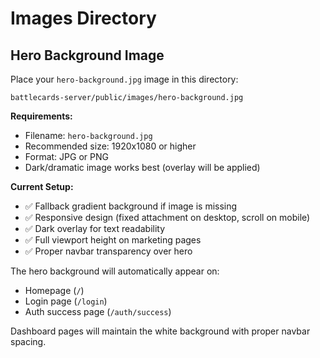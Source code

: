 # Images Directory

## Hero Background Image

Place your `hero-background.jpg` image in this directory:

```
battlecards-server/public/images/hero-background.jpg
```

**Requirements:**
- Filename: `hero-background.jpg`
- Recommended size: 1920x1080 or higher
- Format: JPG or PNG
- Dark/dramatic image works best (overlay will be applied)

**Current Setup:**
- ✅ Fallback gradient background if image is missing
- ✅ Responsive design (fixed attachment on desktop, scroll on mobile)
- ✅ Dark overlay for text readability
- ✅ Full viewport height on marketing pages
- ✅ Proper navbar transparency over hero

The hero background will automatically appear on:
- Homepage (`/`)
- Login page (`/login`) 
- Auth success page (`/auth/success`)

Dashboard pages will maintain the white background with proper navbar spacing. 